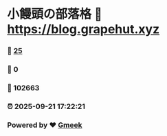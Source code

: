 # 小饅頭の部落格 :link: https://blog.grapehut.xyz 
### :page_facing_up: [25](https://blog.grapehut.xyz/tag.html) 
### :speech_balloon: 0 
### :hibiscus: 102663 
### :alarm_clock: 2025-09-21 17:22:21 
### Powered by :heart: [Gmeek](https://github.com/Meekdai/Gmeek)
